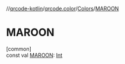 //[qrcode-kotlin](../../../index.md)/[qrcode.color](../index.md)/[Colors](index.md)/[MAROON](-m-a-r-o-o-n.md)

# MAROON

[common]\
const val [MAROON](-m-a-r-o-o-n.md): [Int](https://kotlinlang.org/api/latest/jvm/stdlib/kotlin/-int/index.html)
